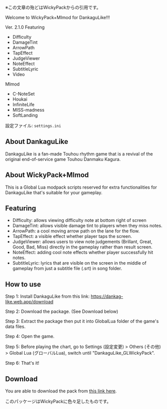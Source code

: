 ※この文章の殆どはWickyPackからの引用です。

Welcome to WickyPack+MImod for DankaguLike!!!

Ver. 2.1.0
Featuring
+ Difficulty
+ DamageTint
+ ArrowPath
+ TapEffect
+ JudgeViewer
+ NoteEffect
+ SubtitleLyric
+ Video

MImod
+ C-NoteSet
+ Houkai
+ InfiniteLife
+ MISS-madness
+ SoftLanding

設定ファイル: `settings.ini`

## About DankaguLike
DankaguLike is a fan-made Touhou rhythm game that is a revival of the original end-of-service game Touhou Danmaku Kagura.

## About WickyPack+MImod
This is a Global Lua modpack scripts reserved for extra functionalities for DankaguLike that's suitable for your gameplay.

## Featuring
+ Difficulty: allows viewing difficulty note at bottom right of screen
+ DamageTint: allows visible damage tint to players when they miss notes.
+ ArrowPath: a cool moving arrow path on the lane for the flow.
+ TapEffect: a visible effect whether player taps the screen.
+ JudgeViewer: allows users to view note judgements (Brillant, Great, Good, Bad, Miss) directly in the gameplay rather than result screen.
+ NoteEffect: adding cool note effects whether player successfully hit notes.
+ SubtitleLyric: lyrics that are visible on the screen in the middle of gameplay from just a subtitle file (.srt) in song folder.

## How to use
Step 1: Install DankaguLike from this link: https://dankag-like.web.app/download

Step 2: Download the package. (See Download below)

Step 3: Extract the package then put it into GlobalLua folder of the game's data files.

Step 4: Open the game.

Step 5: Before playing the chart, go to Settings (設定変更) > Others (その他) > Global Lua (グローバルLua), switch until "DankaguLike_GLWickyPack".

Step 6: That's it!

## Download
You are able to download the pack from [this link here](https://github.com/MI11435/WickyPack_plus_MImod/releases/tag/WickyPack%2BMImod).

このパッケージはWickyPackに色々足したものです。
